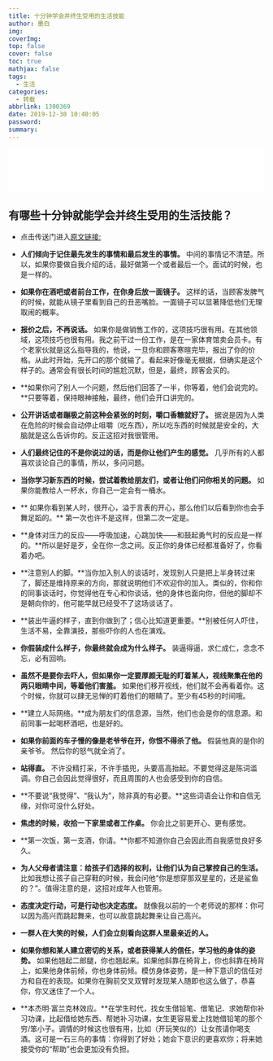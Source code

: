 ```yaml
---
title: 十分钟学会并终生受用的生活技能
author: 墨白
img: 
coverImg: 
top: false
cover: false
toc: true
mathjax: false
tags:
  - 生活
categories:
  - 转载
abbrlink: 1300369
date: 2019-12-30 10:40:05
password:
summary:
---
```


<iframe frameborder="no" border="0" marginwidth="0" marginheight="0" width=100% height=86 src="//music.163.com/outchain/player?type=2&id=547614214&auto=0&height=66"></iframe>

## 有哪些十分钟就能学会并终生受用的生活技能？

* 点击传送门进入[原文链接:]( https://www.zhihu.com/question/20894671/answer/25747763 )



*  **人们倾向于记住最先发生的事情和最后发生的事情。** 中间的事情记不清楚。所以，如果你要做自我介绍的话，最好做第一个或者最后一个。面试的时候，也是一样的。



*  **如果你在酒吧或者前台工作，在你身后放一面镜子。** 这样的话，当顾客发脾气的时候，就能从镜子里看到自己的丑恶嘴脸。一面镜子可以显著降低他们无理取闹的概率。



*  **报价之后，不再说话。** 如果你是做销售工作的，这项技巧很有用。在其他领域，这项技巧也很有用。我之前干过一份工作，是在一家体育馆卖会员卡。有个老家伙就是这么指导我的，他说，一旦你和顾客寒暄完毕，报出了你的价格。从此时开始，先开口的那个就输了。看起来好像毫无根据，但确实是这个样子的。通常会有很长时间的尴尬沉默，但是，最终，顾客会买的。



*   **如果你问了别人一个问题，然后他们回答了一半，你等着，他们会说完的。**只要等着，保持眼神接触，最终，他们会开口讲完的。



*  **公开讲话或者蹦极之前这种会紧张的时刻，嚼口香糖就好了。** 据说是因为人类在危险的时候会自动停止咀嚼（吃东西），所以吃东西的时候就是安全的，大脑就是这么告诉你的。反正这招对我很管用。



*  **人们最终记住的不是你说过的话，而是你让他们产生的感觉。** 几乎所有的人都喜欢谈论自己的事情，所以，多问问题。



*  **当你学习新东西的时候，尝试着教给朋友们，或者让他们问你相关的问题。** 如果你能教给人一杯水，你自己一定会有一桶水。



*  ** 如果你看到某人时，很开心，溢于言表的开心，那么他们以后看到你也会手舞足蹈的。** 第一次也许不是这样，但第二次一定是。



* **身体对压力的反应——呼吸加速，心跳加快——和鼓起勇气时的反应是一样的。**所以是好是歹，全在你一念之间。反正你的身体已经都准备好了，你看着办吧。



*  **注意别人的脚。**当你加入别人的谈话时，发现别人只是把上半身转过来了，脚还是维持原来的方向，那就说明他们不欢迎你的加入。类似的，你和你的同事谈话时，你觉得他在专心和你谈话，他的身体也面向你，但他的脚却不是朝向你的，他可能早就已经受不了这场谈话了。



* **装出牛逼的样子，直到你做到了；信心比知道更重要。**别被任何人吓住，生活不易，全靠演技，那些吓你的人也在演戏。



* **你假装成什么样子，你最终就会成为什么样子。** 装逼得逼，求仁成仁，念念不忘，必有回响。



* **虽然不是要你去吓人，但如果你一定要厚颜无耻的盯着某人，视线聚集在他的两只眼睛中间，等着他们害羞。** 如果他们移开视线，他们就不会再看着你。这个时候，你就可以肆无忌惮的盯着他们的眼睛了。至少有45秒的时间哦。



*  **建立人际网络。**成为朋友们的信息源，当然，他们也会是你的信息源。和前同事一起喝杯酒吧，也是好的。



* **如果你前面的车子慢的像是老爷爷在开，你恨不得杀了他。** 假装他真的是你的亲爷爷。 然后你的怒气就全消了。



* **站得直。**  不许没精打采，不许手插兜，头要高高抬起。不要觉得这是陈词滥调。你自己会因此觉得很好，而且周围的人也会感受到你的自信。



*  **不要说“我觉得”、“我认为”，除非真的有必要。**这些词语会让你和自信无缘，对你可没什么好处。



* **焦虑的时候，收拾一下家里或者工作桌。** 你会比之前更开心、更有感觉。



* **第一次饭，第一支酒，你请。**你都不知道你自己会因此而自我感觉良好多久。



* **为人父母者请注意：给孩子们选择的权利，让他们认为自己掌控自己的生活。** 比如我想让孩子自己穿鞋的时候，我会问他“你是想穿那双星星的，还是鲨鱼的？”。值得注意的是，这招对成年人也管用。



* **态度决定行动，可是行动也决定态度。** 就像我以前的一个老师说的那样：你可以因为高兴而跳起舞来，也可以故意跳起舞来让自己高兴。



* **一群人在大笑的时候，人们会立刻看向这群人里最亲近的人。**



* **如果你想和某人建立密切的关系，或者获得某人的信任，学习他的身体的姿势。** 如果他翘起二郎腿，你也翘起来。如果他斜靠在椅背上，你也斜靠在椅背上，如果他身体前倾，你也身体前倾。模仿身体姿势，是一种下意识的信任对方和自在的表现。如果你在胸前交叉双臂时发现某人随即也这么做了，恭喜你，你又迷住了一个人。



*  **本杰明·富兰克林效应。**在学生时代，找女生借铅笔、借笔记、求她帮你补习功课，比起借给她东西、帮她补习功课，女生更容易爱上找她借铅笔的那个穷/笨小子。调情的时候这也很有用，比如（开玩笑似的）让女孩请你喝支酒。这可是一石三鸟的事情：你得到了好处；她会下意识的更喜欢你；将来她接受你的“帮助”也会更加没有负担。

